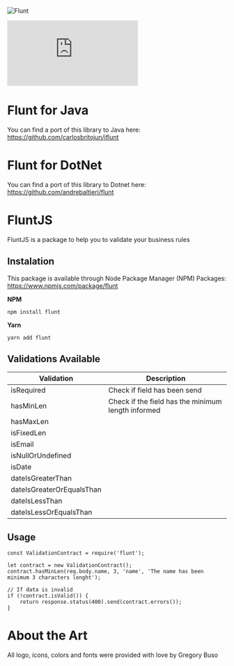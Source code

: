 ![Flunt](https://raw.githubusercontent.com/andrebaltieri/flunt/master/media/flunt-horizontal.png)

![Portuguese Version](https://github.com/luizhfraraujo/flunt-js/blob/master/README-ptBR.MD)

# Flunt for Java

You can find a port of this library to Java here: https://github.com/carlosbritojun/jflunt

# Flunt for DotNet

You can find a port of this library to Dotnet here: https://github.com/andrebaltieri/flunt

# FluntJS

FluntJS is a package to help you to validate your business rules

## Instalation

This package is available through Node Package Manager (NPM) Packages: https://www.npmjs.com/package/flunt

**NPM**

```
npm install flunt
```

**Yarn**

```
yarn add flunt
```

## Validations Available

| Validation                | Description                                        |
| ------------------------- | -------------------------------------------------- |
| isRequired                | Check if field has been send                       |
| hasMinLen                 | Check if the field has the minimum length informed |
| hasMaxLen                 |                                                    |
| isFixedLen                |                                                    |
| isEmail                   |                                                    |
| isNullOrUndefined         |                                                    |
| isDate                    |                                                    |
| dateIsGreaterThan         |                                                    |
| dateIsGreaterOrEqualsThan |                                                    |
| dateIsLessThan            |                                                    |
| dateIsLessOrEqualsThan    |                                                    |

## Usage

```
const ValidationContract = require('flunt');

let contract = new ValidationContract();
contract.hasMinLen(req.body.name, 3, 'name', 'The name has been minimum 3 characters lenght');

// If data is invalid
if (!contract.isValid()) {
    return response.status(400).send(contract.errors());
}
```

# About the Art

All logo, icons, colors and fonts were provided with love by Gregory Buso
